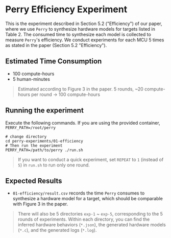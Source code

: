 # Perry Efficiency Experiment
This is the experiment described in Section 5.2 ("Efficiency") of our paper, where we use `Perry` to synthesize hardware models for targets listed in Table 2. The consumed time to synthesize each model is collected to measure `Perry`'s efficiency. We conduct experiments for each MCU 5 times as stated in the paper (Section 5.2 "Efficiency").

## Estimated Time Consumption
* 100 compute-hours
* 5 human-minutes

> Estimated according to Figure 3 in the paper. 5 rounds, ~20 compute-hours per round -> 100 compute-hours

## Running the experiment
Execute the following commands. If you are using the provided container, `PERRY_PATH=/root/perry`
```shell
# change directory
cd perry-experiments/01-efficiency
# Then run the experiment
PERRY_PATH=/path/to/perry ./run.sh
```

> If you want to conduct a quick experiment, set `REPEAT` to `1` (instead of `5`) in `run.sh` to run only one round.

## Expected Results
* `01-efficiency/result.csv` records the time `Perry` consumes to synthesize a hardware model for a target, which should be comparable with Figure 3 in the paper.

> There will also be 5 directories `exp-1` ~ `exp-5`, corresponding to the 5 rounds of experiments. Within each directory, you can find the inferred hardware behaviors (`*.json`), the generated hardware models (`*.c`), and the generated logs (`*.log`).